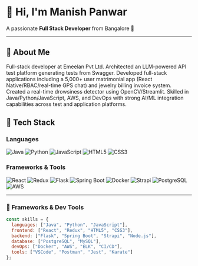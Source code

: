 # 👋 Hi, I'm Manish Panwar

A passionate **Full Stack Developer** from Bangalore 🚀  

---

## 🌟 About Me

Full-stack developer at Emeelan Pvt Ltd. Architected an LLM-powered API test platform generating tests from Swagger. Developed full-stack applications including a 5,000+ user matrimonial app (React Native/RBAC/real-time GPS chat) and jewelry billing invoice system. Created a real-time drowsiness detector using OpenCV/Streamlit. Skilled in Java/Python/JavaScript, AWS, and DevOps with strong AI/ML integration capabilities across test and application platforms.

## 🧠 Tech Stack

### Languages  
![Java](https://img.shields.io/badge/Java-ED8B00?style=flat&logo=java&logoColor=white)
![Python](https://img.shields.io/badge/Python-3776AB?style=flat&logo=python&logoColor=white)
![JavaScript](https://img.shields.io/badge/JavaScript-F7DF1E?style=flat&logo=javascript&logoColor=black)
![HTML5](https://img.shields.io/badge/HTML5-E34F26?style=flat&logo=html5&logoColor=white)
![CSS3](https://img.shields.io/badge/CSS3-1572B6?style=flat&logo=css3&logoColor=white)

### Frameworks & Tools  
![React](https://img.shields.io/badge/React-20232A?style=flat&logo=react&logoColor=61DAFB)
![Redux](https://img.shields.io/badge/Redux-593D88?style=flat&logo=redux&logoColor=white)
![Flask](https://img.shields.io/badge/Flask-000000?style=flat&logo=flask&logoColor=white)
![Spring Boot](https://img.shields.io/badge/Spring_Boot-6DB33F?style=flat&logo=spring-boot&logoColor=white)
![Docker](https://img.shields.io/badge/Docker-2496ED?style=flat&logo=docker&logoColor=white)
![Strapi](https://img.shields.io/badge/Strapi-2F2E8B?style=flat&logo=strapi&logoColor=white)
![PostgreSQL](https://img.shields.io/badge/PostgreSQL-336791?style=flat&logo=postgresql&logoColor=white)
![AWS](https://img.shields.io/badge/AWS-232F3E?style=flat&logo=amazon-aws&logoColor=white)

---

### 🔧 Frameworks & Dev Tools

```js
const skills = {
  languages: ["Java", "Python", "JavaScript"],
  frontend: ["React", "Redux", "HTML5", "CSS3"],
  backend: ["Flask", "Spring Boot", "Strapi", "Node.js"],
  database: ["PostgreSQL", "MySQL"],
  devOps: ["Docker", "AWS", "ELK", "CI/CD"],
  tools: ["VSCode", "Postman", "Jest", "Karate"]
};
